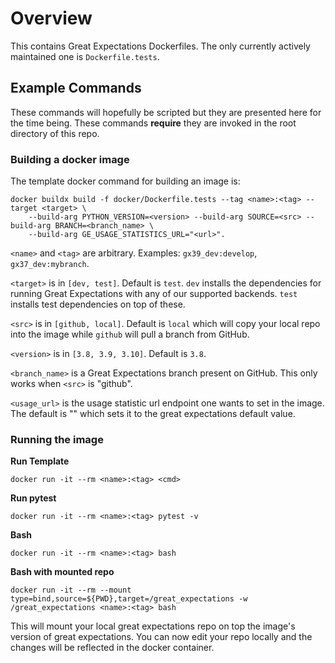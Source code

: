 # Overview

This contains Great Expectations Dockerfiles. The only currently actively maintained one is `Dockerfile.tests`.

## Example Commands

These commands will hopefully be scripted but they are presented here for the time being. These commands **require**
they are invoked in the root directory of this repo.

### Building a docker image

The template docker command for building an image is:
```
docker buildx build -f docker/Dockerfile.tests --tag <name>:<tag> --target <target> \
    --build-arg PYTHON_VERSION=<version> --build-arg SOURCE=<src> --build-arg BRANCH=<branch_name> \
    --build-arg GE_USAGE_STATISTICS_URL="<url>".
```

`<name>` and `<tag>` are arbitrary. Examples: `gx39_dev:develop`, `gx37_dev:mybranch`.

`<target>` is in `[dev, test]`. Default is `test`. `dev` installs the dependencies for running Great Expectations with
any of our supported backends. `test` installs test dependencies on top of these.

`<src>` is in `[github, local]`. Default is `local` which will copy your local repo into the image while `github` will
pull a branch from GitHub.

`<version>` is in `[3.8, 3.9, 3.10]`. Default is `3.8`.

`<branch_name>` is a Great Expectations branch present on GitHub. This only works when `<src>` is "github".

`<usage_url>` is the usage statistic url endpoint one wants to set in the image. The default is "" which sets it
to the great expectations default value.

### Running the image

**Run Template**

`docker run -it --rm <name>:<tag> <cmd>`

**Run pytest**

`docker run -it --rm <name>:<tag> pytest -v`

**Bash**

`docker run -it --rm <name>:<tag> bash`

**Bash with mounted repo**

`docker run -it --rm --mount type=bind,source=${PWD},target=/great_expectations -w /great_expectations <name>:<tag> bash`

This will mount your local great expectations repo on top the image's version of great expectations.
You can now edit your repo locally and the changes will be reflected in the docker container.






```
